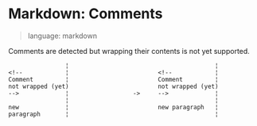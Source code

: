 # Markdown: Comments

> language: markdown

Comments are detected but wrapping their contents is not yet supported.

                    ¦                                         ¦
    <!--            ¦                         <!--            ¦
    Comment         ¦                         Comment         ¦
    not wrapped (yet)                         not wrapped (yet)
    -->             ¦                  ->     -->             ¦
                    ¦                                         ¦
    new             ¦                         new paragraph   ¦
    paragraph       ¦                                         ¦
